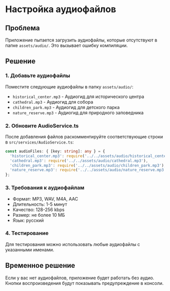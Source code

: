 # Настройка аудиофайлов

## Проблема
Приложение пытается загрузить аудиофайлы, которые отсутствуют в папке `assets/audio/`. Это вызывает ошибку компиляции.

## Решение

### 1. Добавьте аудиофайлы
Поместите следующие аудиофайлы в папку `assets/audio/`:

- `historical_center.mp3` - Аудиогид для исторического центра
- `cathedral.mp3` - Аудиогид для собора  
- `children_park.mp3` - Аудиогид для детского парка
- `nature_reserve.mp3` - Аудиогид для природного заповедника

### 2. Обновите AudioService.ts
После добавления файлов раскомментируйте соответствующие строки в `src/services/AudioService.ts`:

```typescript
const audioFiles: { [key: string]: any } = {
  'historical_center.mp3': require('../../assets/audio/historical_center.mp3'),
  'cathedral.mp3': require('../../assets/audio/cathedral.mp3'),
  'children_park.mp3': require('../../assets/audio/children_park.mp3'),
  'nature_reserve.mp3': require('../../assets/audio/nature_reserve.mp3'),
};
```

### 3. Требования к аудиофайлам
- Формат: MP3, WAV, M4A, AAC
- Длительность: 1-5 минут
- Качество: 128-256 kbps
- Размер: не более 10 МБ
- Язык: русский

### 4. Тестирование
Для тестирования можно использовать любые аудиофайлы с указанными именами.

## Временное решение
Если у вас нет аудиофайлов, приложение будет работать без аудио. Кнопки воспроизведения будут показывать предупреждение в консоли. 
